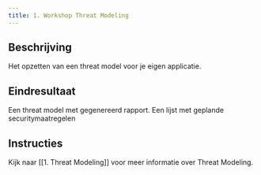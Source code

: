 ```yaml
---
title: 1. Workshop Threat Modeling
---
```

## Beschrijving
Het opzetten van een threat model voor je eigen applicatie.
## Eindresultaat
Een threat model met gegenereerd rapport.
Een lijst met geplande securitymaatregelen
## Instructies
Kijk naar [[1. Threat Modeling]] voor meer informatie over Threat Modeling.